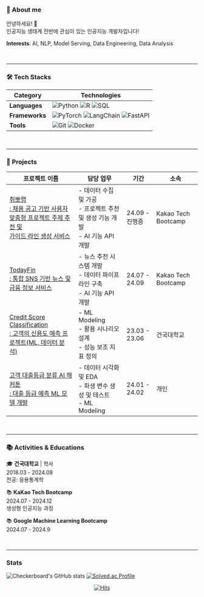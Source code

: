 ### 🕺 About me

안녕하세요! 👋  
인공지능 생태계 전반에 관심이 있는 인공지능 개발자입니다!  

**Interests**: AI, NLP, Model Serving, Data Engineering, Data Analysis  

<br>

---

### 🛠️ Tech Stacks

| Category             | **Technologies**                                                                                                                                                                                                                                                                                                                      |
| -------------------- | ------------------------------------------------------------------------------------------------------------------------------------------------------------------------------------------------------------------------------------------------------------------------------------------------------------------------------------------- |
| **Languages**  | ![Python](https://img.shields.io/badge/Python-3776AB.svg?&style=for-the-badge&logo=Python&logoColor=white) ![R](https://img.shields.io/badge/R-276DC3.svg?&style=for-the-badge&logo=R&logoColor=white) ![SQL](https://img.shields.io/badge/SQL-336791.svg?&style=for-the-badge&logo=postgresql&logoColor=white)                                 |
| **Frameworks** | ![PyTorch](https://img.shields.io/badge/PyTorch-EE4C2C.svg?&style=for-the-badge&logo=PyTorch&logoColor=white) ![LangChain](https://img.shields.io/badge/LangChain-0A0A0A.svg?&style=for-the-badge&logo=LangChain&logoColor=white) ![FastAPI](https://img.shields.io/badge/FastAPI-009688.svg?&style=for-the-badge&logo=FastAPI&logoColor=white) |
| **Tools**      | ![Git](https://img.shields.io/badge/Git-F05032.svg?&style=for-the-badge&logo=Git&logoColor=white) ![Docker](https://img.shields.io/badge/Docker-2496ED.svg?&style=for-the-badge&logo=Docker&logoColor=white)                                                                                                                                   |
<br>

---

### 📑 Projects

| 프로젝트 이름                                                                                                           | 담당 업무                                                                            | 기간           | 소속                |
| ----------------------------------------------------------------------------------------------------------------------- | ------------------------------------------------------------------------------------ | -------------- | ------------------- |
| [취뽀랩<br /> : 채용 공고 기반 사용자 맞춤형 프로젝트 주제 추천 및 <br/> 가이드 라인 생성 서비스](https://github.com/ktb-cpplab/cpplab-ai/tree/develop/project) | - 데이터 수집 및 가공<br />- 프로젝트 추천 및 생성 기능 개발<br />- AI 기능 API 개발 | 24.09 - 진행중 | Kakao Tech Bootcamp |
| [TodayFin<br />: 통합 SNS 기반 뉴스 및 금융 정보 서비스](https://github.com/TodayFin/todayfin-ai/tree/main/recommend)                                                                 | - 뉴스 추천 시스템 개발<br />- 데이터 파이프라인 구축<br />- AI 기능 API 개발        | 24.07 - 24.09  | Kakao Tech Bootcamp |
| [Credit Score Classification <br />: 고객의 신용도 예측 프로젝트(ML, 데이터 분석)](https://github.com/hyeong8465/Projects/tree/main/3.%20CreditScoreClassification)                                       | - ML Modeling<br />- 활용 시나리오 설계<br />- 성능 보조 지표 정의                   | 23.03 - 23.06  | 건국대학교          |
| [고객 대출등급 분류 AI 해커톤<br />: 대출 등급 예측 ML 모델 개발](https://github.com/hyeong8465/Projects/tree/main/5.%20%EA%B3%A0%EA%B0%9D%20%EB%8C%80%EC%B6%9C%EB%93%B1%EA%B8%89%20%EB%B6%84%EB%A5%98%20%ED%95%B4%EC%BB%A4%ED%86%A4)                                                        | - 데이터 시각화 및 EDA<br />- 파생 변수 생성 및 테스트<br />- ML Modeling            | 24.01 - 24.02  | 개인                |

<br>

---

### 📚 Activities & Educations

🎓 **건국대학교** | 학사  
2018.03 - 2024.08  
전공: 응용통계학

📚 **KaKao Tech Bootcamp**  
2024.07 - 2024.12  
생성형 인공지능 과정

📚 **Google Machine Learning Bootcamp**  
2024.07 - 2024.9

<br>

---

### Stats

![Checkerboard's GitHub stats](https://github-readme-stats.vercel.app/api?username=hyeong8465&show_icons=true&theme=radical) [![Solved.ac Profile](http://mazassumnida.wtf/api/v2/generate_badge?boj=khm8465)](https://solved.ac/khm8465/)

<div align="center">
  
[![Hits](https://hits.seeyoufarm.com/api/count/incr/badge.svg?url=https%3A%2F%2Fgithub.com%2Fhyeong8465%2Fhit-counter&count_bg=%2379C83D&title_bg=%23555555&icon=&icon_color=%23E7E7E7&title=hits&edge_flat=false)](https://hits.seeyoufarm.com)

</div>
